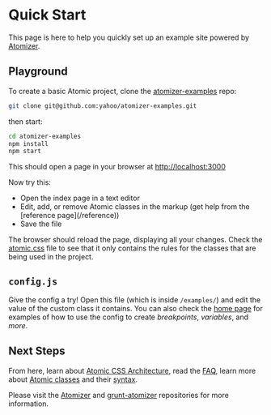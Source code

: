 # Quick Start

This page is here to help you quickly set up an example site powered by [Atomizer](/guides/atomizer.html).

## Playground

To create a basic Atomic project, clone the [atomizer-examples](https://github.com/yahoo/atomizer-examples) repo:

```bash
git clone git@github.com:yahoo/atomizer-examples.git
```

then start:

```bash
cd atomizer-examples
npm install
npm start
```

This should open a page in your browser at [http://localhost:3000](http://localhost:3000)

Now try this:

<ul class="ul-list">
    <li>Open the index page in a text editor</li>
    <li>Edit, add, or remove Atomic classes in the markup (get help from the [reference page](/reference))</li>
    <li>Save the file</li>
</ul>

The browser should reload the page, displaying all your changes. Check the [atomic.css](http://localhost:3000/css/atomic.css) file to see that it only contains the rules for the classes that are being used in the project.

## `config.js`

Give the config a try! Open this file (which is inside `/examples/`) and edit the value of the custom class it contains. You can also check the [home page](/) for examples of how to use the config to create *breakpoints*, *variables*, and *more*.

## Next Steps

From here, learn about [Atomic CSS Architecture](/thinking-in-atomic.html), read the [FAQ](/frequently-asked-questions.html), learn more about [Atomic classes](/guides/atomic-classes.html) and their [syntax](/guides/syntax.html).

Please visit the [Atomizer](https://github.com/yahoo/atomizer) and [grunt-atomizer](https://github.com/yahoo/grunt-atomizer) repositories for more information.
